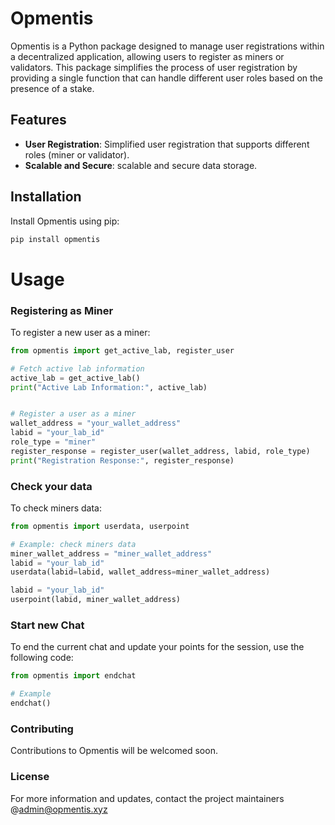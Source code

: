 # Opmentis

Opmentis is a Python package designed to manage user registrations within a decentralized application, allowing users to register as miners or validators. This package simplifies the process of user registration by providing a single function that can handle different user roles based on the presence of a stake.

## Features

- **User Registration**: Simplified user registration that supports different roles (miner or validator).
- **Scalable and Secure**: scalable and secure data storage.

## Installation

Install Opmentis using pip:

```bash
pip install opmentis
```

# Usage

### Registering as Miner
To register a new user as a miner:



```python
from opmentis import get_active_lab, register_user

# Fetch active lab information
active_lab = get_active_lab()
print("Active Lab Information:", active_lab)


# Register a user as a miner
wallet_address = "your_wallet_address"
labid = "your_lab_id"
role_type = "miner"
register_response = register_user(wallet_address, labid, role_type)
print("Registration Response:", register_response)

```


### Check your data
To check miners data:

```python
from opmentis import userdata, userpoint

# Example: check miners data
miner_wallet_address = "miner_wallet_address"
labid = "your_lab_id"
userdata(labid=labid, wallet_address=miner_wallet_address)

labid = "your_lab_id"
userpoint(labid, miner_wallet_address)

```
### Start new Chat
To end the current chat and update your points for the session, use the following code:

```python
from opmentis import endchat

# Example
endchat()

```

### Contributing
Contributions to Opmentis will be welcomed soon. 

### License


For more information and updates, contact the project maintainers @admin@opmentis.xyz 

